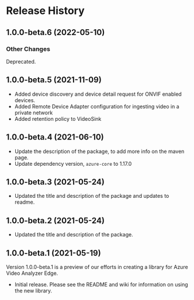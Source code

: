 # Release History

## 1.0.0-beta.6 (2022-05-10)
### Other Changes
Deprecated. 
## 1.0.0-beta.5 (2021-11-09)

- Added device discovery and device detail request for ONVIF enabled devices.
- Added Remote Device Adapter configuration for ingesting video in a private network
- Added retention policy to VideoSink

## 1.0.0-beta.4 (2021-06-10)

- Update the description of the package, to add more info on the maven page.
- Update dependency version, `azure-core` to 1.17.0

## 1.0.0-beta.3 (2021-05-24)

- Updated the title and description of the package and updates to readme.

## 1.0.0-beta.2 (2021-05-24)

- Updated the title and description of the package.

## 1.0.0-beta.1 (2021-05-19)
Version 1.0.0-beta.1 is a preview of our efforts in creating a library for Azure Video Analyzer Edge.

- Initial release. Please see the README and wiki for information on using the new library.
